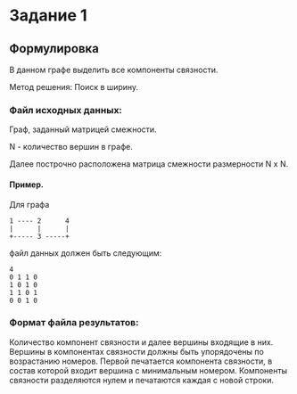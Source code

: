 # Задание 1

## Формулировка
В данном графе выделить все компоненты связности.

Метод решения: Поиск в ширину.

### Файл исходных данных:
Граф, заданный матрицей смежности.

N - количество вершин в графе.

Далее построчно расположена матрица смежности размерности N x N.
    

#### Пример.
Для графа
    
    1 ---- 2      4
    |      |      |
    +----- 3 -----+
файл данных должен быть следующим:
    
    4
    0 1 1 0
    1 0 1 0
    1 1 0 1
    0 0 1 0

### Формат файла результатов:
Количество компонент связности и далее вершины входящие в них.
Вершины в компонентах связности должны быть упорядочены по возрастанию номеров. Первой печатается компонента связности, в состав которой входит вершина с минимальным номером. Компоненты связности разделяются нулем и печатаются каждая с новой строки.